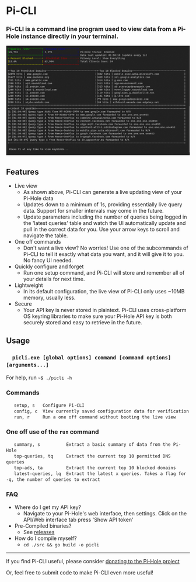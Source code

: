 # Pi-CLI
### Pi-CLI is a command line program used to view data from a Pi-Hole instance directly in your terminal.

![terminal](./img/terminal.png)

## Features

- Live view 
    - As shown above, Pi-CLI can generate a live updating view of your Pi-Hole data
    - Updates down to a minimum of 1s, providing essentially live query data. Support for smaller intervals may come in the future.
    - Update parameters including the number of queries being logged in the 'latest queries' table and watch the UI automatically update and pull in the correct data for you. Use your arrow keys to scroll and navigate the table.
- One off commands
    - Don't want a live view? No worries! Use one of the subcommands of Pi-CLI to tell it exactly what data you want, and it will give it to you. No fancy UI needed.
- Quickly configure and forget
    - Run one setup command, and Pi-CLI will store and remember all of your details for next time.
- Lightweight
    - In its default configuration, the live view of Pi-CLI only uses ~10MB memory, usually less.
- Secure
    - Your API key is never stored in plaintext. Pi-CLI uses cross-platform OS keyring libraries to make sure your Pi-Hole API key is both securely stored and easy to retrieve in the future.
    
## Usage
### `   picli.exe [global options] command [command options] [arguments...]                                                  `
For help, run `~$ ./picli -h`

### Commands
```
   setup, s   Configure Pi-CLI
   config, c  View currently saved configuration data for verification
   run, r     Run a one off command without booting the live view
```

### One off use of the `run` command
```
   summary, s          Extract a basic summary of data from the Pi-Hole
   top-queries, tq     Extract the current top 10 permitted DNS queries
   top-ads, ta         Extract the current top 10 blocked domains
   latest-queries, lq  Extract the latest x queries. Takes a flag for -q, the number of queries to extract
```

### FAQ
- Where do I get my API key?
    - Navigate to your Pi-Hole's web interface, then settings. Click on the API/Web interface tab press 'Show API token'
- Pre-Compiled binaries?
    - See [releases](https://github.com/Reeceeboii/Pi-CLI/releases)
- How do I compile myself?
    - `cd ./src && go build -o picli`

--- 
If you find Pi-CLI useful, please consider [donating to the Pi-Hole project](https://pi-hole.net/donate/)

Or, feel free to submit code to make Pi-CLI even more useful!